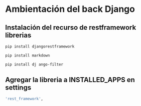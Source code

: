 # Ambientación del back Django

## Instalación del recurso de restframework librerias
```bash 
pip install djangorestframework
```
```bash 
pip install markdown
```
```bash 
pip install dj ango-filter
```

## Agregar la libreria a INSTALLED_APPS en settings
```bash 
'rest_framework',
```

